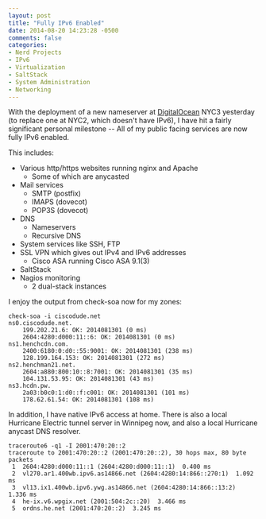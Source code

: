 ```yaml
---
layout: post
title: "Fully IPv6 Enabled"
date: 2014-08-20 14:23:28 -0500
comments: false
categories: 
- Nerd Projects
- IPv6
- Virtualization
- SaltStack
- System Administration
- Networking
---
```

With the deployment of a new nameserver at [DigitalOcean](https://www.digitalocean.com/?refcode=f6432a6e1354) NYC3 yesterday (to replace one at NYC2, which doesn't have IPv6), I have hit a fairly significant personal milestone -- All of my public facing services are now fully IPv6 enabled. 

<!--more-->

This includes:

*	Various http/https websites running nginx and Apache
	*	Some of which are anycasted
*	Mail services
	*	SMTP (postfix)
	*	IMAPS (dovecot)
	*	POP3S (dovecot)
*	DNS
	*	Nameservers
	*	Recursive DNS
*	System services like SSH, FTP
*	SSL VPN which gives out IPv4 and IPv6 addresses
	*	Cisco ASA running Cisco ASA 9.1(3)
*	SaltStack
*	Nagios monitoring
	*	2 dual-stack instances

I enjoy the output from check-soa now for my zones:

```
check-soa -i ciscodude.net
ns0.ciscodude.net.
	199.202.21.6: OK: 2014081301 (0 ms)
	2604:4280:d000:11::6: OK: 2014081301 (0 ms)
ns1.henchcdn.com.
	2400:6180:0:d0::55:9001: OK: 2014081301 (238 ms)
	128.199.164.153: OK: 2014081301 (272 ms)
ns2.henchman21.net.
	2604:a880:800:10::8:7001: OK: 2014081301 (35 ms)
	104.131.53.95: OK: 2014081301 (43 ms)
ns3.hcdn.pw.
	2a03:b0c0:1:d0::f:c001: OK: 2014081301 (101 ms)
	178.62.61.54: OK: 2014081301 (108 ms)
```

In addition, I have native IPv6 access at home. There is also a local Hurricane Electric tunnel server in Winnipeg now, and also a local Hurricane anycast DNS resolver.

```
traceroute6 -q1 -I 2001:470:20::2
traceroute to 2001:470:20::2 (2001:470:20::2), 30 hops max, 80 byte packets
 1  2604:4280:d000:11::1 (2604:4280:d000:11::1)  0.400 ms
 2  vl270.ar1.400wb.ipv6.as14866.net (2604:4280:14:866::270:1)  1.092 ms
 3  vl13.ix1.400wb.ipv6.ywg.as14866.net (2604:4280:14:866::13:2)  1.336 ms
 4  he-ix.v6.wpgix.net (2001:504:2c::20)  3.466 ms
 5  ordns.he.net (2001:470:20::2)  3.245 ms
```
